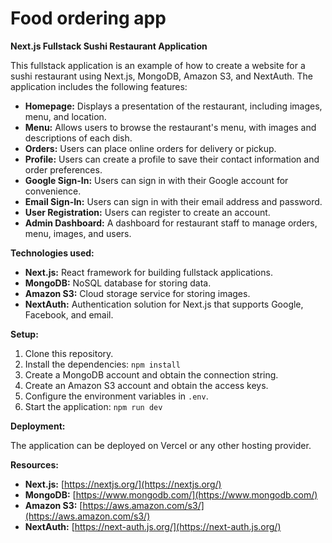 # Food ordering app

**Next.js Fullstack Sushi Restaurant Application**

This fullstack application is an example of how to create a website for a sushi restaurant using Next.js, MongoDB, Amazon S3, and NextAuth. The application includes the following features:

* **Homepage:** Displays a presentation of the restaurant, including images, menu, and location.
* **Menu:** Allows users to browse the restaurant's menu, with images and descriptions of each dish.
* **Orders:** Users can place online orders for delivery or pickup.
* **Profile:** Users can create a profile to save their contact information and order preferences.
* **Google Sign-In:** Users can sign in with their Google account for convenience.
* **Email Sign-In:** Users can sign in with their email address and password.
* **User Registration:** Users can register to create an account.
* **Admin Dashboard:** A dashboard for restaurant staff to manage orders, menu, images, and users.

**Technologies used:**

* **Next.js:** React framework for building fullstack applications.
* **MongoDB:** NoSQL database for storing data.
* **Amazon S3:** Cloud storage service for storing images.
* **NextAuth:** Authentication solution for Next.js that supports Google, Facebook, and email.

**Setup:**

1. Clone this repository.
2. Install the dependencies: `npm install`
3. Create a MongoDB account and obtain the connection string.
4. Create an Amazon S3 account and obtain the access keys.
5. Configure the environment variables in `.env`.
6. Start the application: `npm run dev`


**Deployment:**

The application can be deployed on Vercel or any other hosting provider.

**Resources:**

* **Next.js:** [https://nextjs.org/](https://nextjs.org/)
* **MongoDB:** [https://www.mongodb.com/](https://www.mongodb.com/)
* **Amazon S3:** [https://aws.amazon.com/s3/](https://aws.amazon.com/s3/)
* **NextAuth:** [https://next-auth.js.org/](https://next-auth.js.org/)

